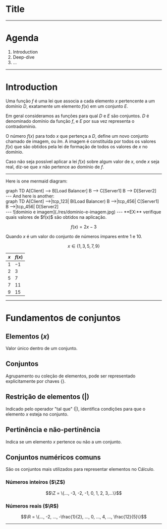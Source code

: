  <script>
  MathJax = {
    tex: {inlineMath: [['$', '$'], ['\\(', '\\)']]}
  };
  </script>
  <script id="MathJax-script" async src="https://cdn.jsdelivr.net/npm/mathjax@3/es5/tex-chtml.js"></script>
  
   <script src="https://cdn.jsdelivr.net/npm/mermaid@8.4.0/dist/mermaid.min.js"></script>
 <script>mermaid.initialize({startOnLoad:true});</script>
# Title

---

# Agenda

1. Introduction
2. Deep-dive
3. ...

---
 
# Introduction

Uma função $f$ é uma lei que associa a cada elemento $x$ pertencente a um domínio $D$, exatamente um elemento $f(x)$ em um conjunto $E$.

Em geral consideramos as funções para qual $D$ e $E$ são conjuntos. $D$ é denominado domínio da função $f$, e $E$ por sua vez representa o contradomínio.

O número $f(x)$ para todo $x$ que pertença a $D$, define um novo conjunto chamado de imagem, ou $Im$. A imagem é constituída por todos os valores $f(x)$ que são obtidos pela lei de formação de todos os valores de $x$ no domínio.

Caso não seja possível aplicar a lei $f(x)$ sobre algum valor de $x$, onde $x$ seja real, diz-se que $x$ não pertence ao domínio de $f$.

---
 Here is one mermaid diagram:
 <div class="mermaid">
   graph TD
   A[Client] --> B[Load Balancer]
   B --> C[Server1]
   B --> D[Server2]
 </div>
---
 And here is another:
 <div class="mermaid">
   graph TD
   A[Client] -->|tcp_123| B(Load Balancer)
   B -->|tcp_456| C[Server1]
   B -->|tcp_456| D[Server2]
 </div>
---
![dominio e imagem](./res/dominio-e-imagem.jpg)
---
**EX:** verifique quais valores de $f(x)$ são obtidos na aplicação.

$$f(x) = 2x - 3$$

Quando $x$ é um valor do conjunto de números ímpares entre 1 e 10.

$$x \in \{1, 3, 5, 7, 9\} $$

$x$ | $f(x)$
-|-
$1$ | $-1$
$2$ | $3$
$5$ | $7$
$7$ | $11$
$9$ | $15$ 
---
# Fundamentos de conjuntos

## Elementos ($x$)

Valor único dentro de um conjunto.

## Conjuntos

Agrupamento ou coleção de elementos, pode ser representado explicitamente por chaves $\{\}$.

## Restrição de elementos ($|$)

Indicado pelo operador "tal que" ($|$), identifica condições para que o elemento $x$ esteja no conjunto.

## Pertinência e não-pertinência
Indica se um elemento $x$ pertence ou não a um conjunto.

## Conjuntos numéricos comuns

São os conjuntos mais utilizados para representar elementos no Cálculo.

### Números inteiros ($\Z$)

$$\Z = \{..., -3, -2, -1, 0, 1, 2, 3,...\}$$

### Números reais ($\R$)

$$\R = \{..., -2, ..., -\frac{1}{2}, ..., 0, ..., 4, ..., \frac{12}{5}\}$$

---
